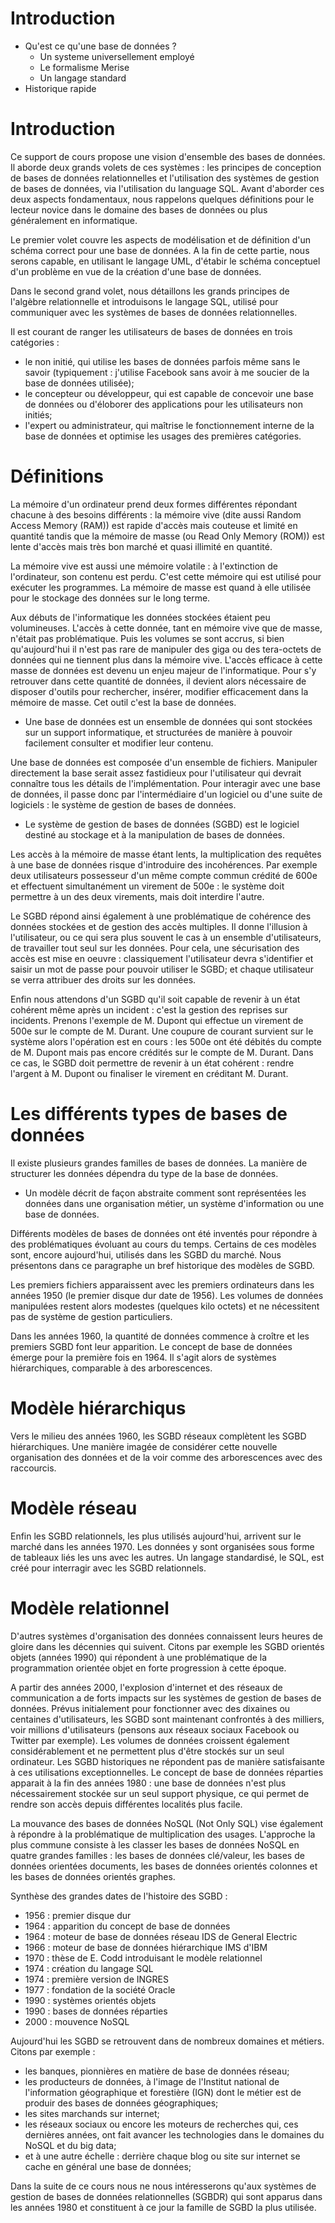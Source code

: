 # Introduction
- Qu'est ce qu'une base de données ?
    - Un systeme universellement employé
    - Le formalisme Merise
    - Un langage standard 
- Historique rapide

# Introduction

Ce support de cours propose une vision d'ensemble des bases de données. Il aborde deux grands volets de ces systèmes : les principes de conception de bases de données relationnelles et l'utilisation des systèmes de gestion de bases de données, via l'utilisation du language SQL. Avant d'aborder ces deux aspects fondamentaux, nous rappelons quelques définitions pour le lecteur novice dans le domaine des bases de données ou plus généralement en informatique.

Le premier volet couvre les aspects de modélisation et de définition d'un schéma correct pour une base de données. A la fin de cette partie, nous serons capable, en utilisant le langage UML, d'étabir le schéma conceptuel d'un problème en vue de la création d'une base de données.

Dans le second grand volet, nous détaillons les grands principes de l'algèbre relationnelle et introduisons le langage SQL, utilisé pour communiquer avec les systèmes de bases de données relationnelles.

Il est courant de ranger les utilisateurs de bases de données en trois catégories :

- le non initié, qui utilise les bases de données parfois même sans le savoir (typiquement : j'utilise Facebook sans avoir à me soucier de la base de données utilisée);
- le concepteur ou développeur, qui est capable de concevoir une base de données ou d'éloborer des applications pour les utilisateurs non initiés;
- l'expert ou administrateur, qui maîtrise le fonctionnement interne de la base de données et optimise les usages des premières catégories.

# Définitions

La mémoire d'un ordinateur prend deux formes différentes répondant chacune à des besoins différents : la mémoire vive (dite aussi Random Access Memory (RAM)) est rapide d'accès mais couteuse et limité en quantité tandis que la mémoire de masse (ou Read Only Memory (ROM)) est lente d'accès mais très bon marché et quasi illimité en quantité.

La mémoire vive est aussi une mémoire volatile : à l'extinction de l'ordinateur, son contenu est perdu. C'est cette mémoire qui est utilisé pour exécuter les programmes. La mémoire de masse est quand à elle utilisée pour le stockage des données sur le long terme.

Aux débuts de l'informatique les données stockées étaient peu volumineuses. L'accès à cette donnée, tant en mémoire vive que de masse, n'était pas problématique. Puis les volumes se sont accrus, si bien qu'aujourd'hui il n'est pas rare de manipuler des giga ou des tera-octets de données qui ne tiennent plus dans la mémoire vive. L'accès efficace à cette masse de données est devenu un enjeu majeur de l'informatique. Pour s'y retrouver dans cette quantité de données, il devient alors nécessaire de disposer d'outils pour rechercher, insérer, modifier efficacement dans la mémoire de masse. Cet outil c'est la base de données.

- Une base de données est un ensemble de données qui sont stockées sur un support informatique, et structurées de manière à pouvoir facilement consulter et modifier leur contenu.

Une base de données est composée d'un ensemble de fichiers. Manipuler directement la base serait assez fastidieux pour l'utilisateur qui devrait connaître tous les détails de l'implémentation. Pour interagir avec une base de données, il passe donc par l'intermédiaire d'un logiciel ou d'une suite de logiciels : le système de gestion de bases de données.

- Le système de gestion de bases de données (SGBD) est le logiciel destiné au stockage et à la manipulation de bases de données.

Les accès à la mémoire de masse étant lents, la multiplication des requêtes à une base de données risque d'introduire des incohérences. Par exemple deux utilisateurs possesseur d'un même compte commun crédité de 600e et effectuent simultanément un virement de 500e : le système doit permettre à un des deux virements, mais doit interdire l'autre.

Le SGBD répond ainsi également à une problématique de cohérence des données stockées et de gestion des accès multiples. Il donne l'illusion à l'utilisateur, ou ce qui sera plus souvent le cas à un ensemble d'utilisateurs, de travailler tout seul sur les données. Pour cela, une sécurisation des accès est mise en oeuvre : classiquement l'utilisateur devra s'identifier et saisir un mot de passe pour pouvoir utiliser le SGBD; et chaque utilisateur se verra attribuer des droits sur les données.

Enfin nous attendons d'un SGBD qu'il soit capable de revenir à un état cohérent même après un incident : c'est la gestion des reprises sur incidents. Prenons l'exemple de M. Dupont qui effectue un virement de 500e sur le compte de M. Durant. Une coupure de courant survient sur le système alors l'opération est en cours : les 500e ont été débités du compte de M. Dupont mais pas encore crédités sur le compte de M. Durant. Dans ce cas, le SGBD doit permettre de revenir à un état cohérent : rendre l'argent à M. Dupont ou finaliser le virement en créditant M. Durant.

# Les différents types de bases de données
Il existe plusieurs grandes familles de bases de données. La manière de structurer les données dépendra du type de la base de données.

- Un modèle décrit de façon abstraite comment sont représentées les données dans une organisation métier, un système d'information ou une base de données.

Différents modèles de bases de données ont été inventés pour répondre à des problématiques évoluant au cours du temps. Certains de ces modèles sont, encore aujourd'hui, utilisés dans les SGBD du marché. Nous présentons dans ce paragraphe un bref historique des modèles de SGBD.

Les premiers fichiers apparaissent avec les premiers ordinateurs dans les années 1950 (le premier disque dur date de 1956). Les volumes de données manipulées restent alors modestes (quelques kilo octets) et ne nécessitent pas de système de gestion particuliers.

Dans les années 1960, la quantité de données commence à croître et les premiers SGBD font leur apparition. Le concept de base de données émerge pour la première fois en 1964. Il s'agit alors de systèmes hiérarchiques, comparable à des arborescences.

# Modèle hiérarchiqus

Vers le milieu des années 1960, les SGBD réseaux complètent les SGBD hiérarchiques. Une manière imagée de considérer cette nouvelle organisation des données et de la voir comme des arborescences avec des raccourcis.

# Modèle réseau

Enfin les SGBD relationnels, les plus utilisés aujourd'hui, arrivent sur le marché dans les années 1970. Les données y sont organisées sous forme de tableaux liés les uns avec les autres. Un langage standardisé, le SQL, est créé pour interragir avec les SGBD relationnels.

# Modèle relationnel

D'autres systèmes d'organisation des données connaissent leurs heures de gloire dans les décennies qui suivent. Citons par exemple les SGBD orientés objets (années 1990) qui répondent à une problématique de la programmation orientée objet en forte progression à cette époque.

A partir des années 2000, l'explosion d'internet et des réseaux de communication a de forts impacts sur les systèmes de gestion de bases de données. Prévus initialement pour fonctionner avec des dixaines ou centaines d'utilisateurs, les SGBD sont maintenant confrontés à des milliers, voir millions d'utilisateurs (pensons aux réseaux sociaux Facebook ou Twitter par exemple). Les volumes de données croissent également considérablement et ne permettent plus d'être stockés sur un seul ordinateur. Les SGBD historiques ne répondent pas de manière satisfaisante à ces utilisations exceptionnelles. Le concept de base de données réparties apparait à la fin des années 1980 : une base de données n'est plus nécessairement stockée sur un seul support physique, ce qui permet de rendre son accès depuis différentes localités plus facile.

La mouvance des bases de données NoSQL (Not Only SQL) vise également à répondre à la problématique de multiplication des usages. L'approche la plus commune consiste à les classer les bases de données NoSQL en quatre grandes familles : les bases de données clé/valeur, les bases de données orientées documents, les bases de données orientés colonnes et les bases de données orientés graphes.

Synthèse des grandes dates de l'histoire des SGBD :
- 1956 : premier disque dur
- 1964 : apparition du concept de base de données
- 1964 : moteur de base de données réseau IDS de General Electric
- 1966 : moteur de base de données hiérarchique IMS d'IBM
- 1970 : thèse de E. Codd introduisant le modèle relationnel
- 1974 : création du langage SQL
- 1974 : première version de INGRES
- 1977 : fondation de la société Oracle
- 1990 : systèmes orientés objets
- 1990 : bases de données réparties
- 2000 : mouvence NoSQL

Aujourd'hui les SGBD se retrouvent dans de nombreux domaines et métiers. Citons par exemple :

- les banques, pionnières en matière de base de données réseau;
- les producteurs de données, à l'image de l'Institut national de l'information géographique et forestière (IGN) dont le métier est de produir des bases de données géographiques;
- les sites marchands sur internet;
- les réseaux sociaux ou encore les moteurs de recherches qui, ces dernières années, ont fait avancer les technologies dans le domaines du NoSQL et du big data;
- et à une autre échelle : derrière chaque blog ou site sur internet se cache en général une base de données;

Dans la suite de ce cours nous ne nous intéresserons qu'aux systèmes de gestion de bases de données relationnelles (SGBDR) qui sont apparus dans les années 1980 et constituent à ce jour la famille de SGBD la plus utilisée.